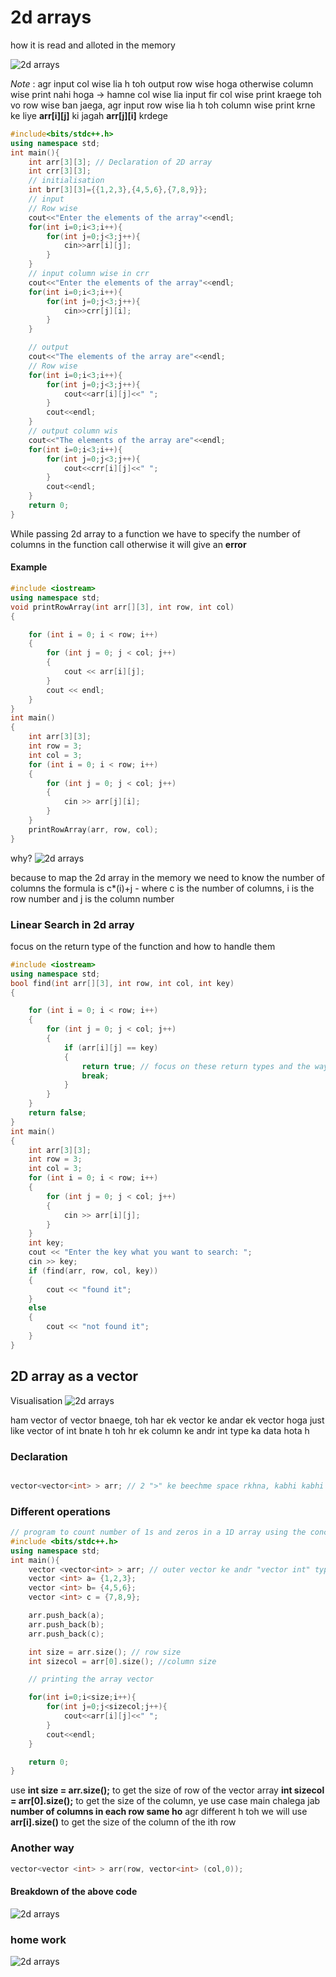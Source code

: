 # 2d arrays

how it is read and alloted in the memory

![2d arrays](https://github.com/UjjwalSharma01/Cpp-and-DSA/blob/main/Array/Images/Screenshot%20(1856).png)



_Note_ : agr input col wise lia h toh output row wise hoga otherwise column wise print nahi hoga -> hamne col wise lia input fir col wise print kraege toh vo row wise ban jaega, agr input row wise lia h toh column wise print krne ke liye __arr[i][j]__ ki jagah __arr[j][i]__ krdege

```cpp
#include<bits/stdc++.h>
using namespace std;
int main(){
    int arr[3][3]; // Declaration of 2D array
    int crr[3][3];
    // initialisation
    int brr[3][3]={{1,2,3},{4,5,6},{7,8,9}};
    // input
    // Row wise
    cout<<"Enter the elements of the array"<<endl;
    for(int i=0;i<3;i++){
        for(int j=0;j<3;j++){
            cin>>arr[i][j];
        }
    }
    // input column wise in crr
    cout<<"Enter the elements of the array"<<endl;
    for(int i=0;i<3;i++){
        for(int j=0;j<3;j++){
            cin>>crr[j][i];
        }
    }

    // output
    cout<<"The elements of the array are"<<endl;
    // Row wise
    for(int i=0;i<3;i++){
        for(int j=0;j<3;j++){
            cout<<arr[i][j]<<" ";
        }
        cout<<endl;
    }
    // output column wis
    cout<<"The elements of the array are"<<endl;
    for(int i=0;i<3;i++){
        for(int j=0;j<3;j++){
            cout<<crr[i][j]<<" ";
        }
        cout<<endl;
    }
    return 0;
}
```

While passing 2d array to a function we have to specify the number of columns in the function call otherwise it will give an __error__

#### Example

```cpp
#include <iostream>
using namespace std;
void printRowArray(int arr[][3], int row, int col)
{

    for (int i = 0; i < row; i++)
    {
        for (int j = 0; j < col; j++)
        {
            cout << arr[i][j];
        }
        cout << endl;
    }
}
int main()
{
    int arr[3][3];
    int row = 3;
    int col = 3;
    for (int i = 0; i < row; i++)
    {
        for (int j = 0; j < col; j++)
        {
            cin >> arr[j][i];
        }
    }
    printRowArray(arr, row, col);
}
```

why?
![2d arrays](https://github.com/UjjwalSharma01/Cpp-and-DSA/blob/main/Array/Images/Screenshot%20(1867).png)


because to map the 2d array in the memory we need to know the number of columns the formula is c*(i)+j - where c is the number of columns, i is the row number and j is the column number

### Linear Search in 2d array

focus on the return type of the function and how to handle them

```cpp
#include <iostream>
using namespace std;
bool find(int arr[][3], int row, int col, int key)
{

    for (int i = 0; i < row; i++)
    {
        for (int j = 0; j < col; j++)
        {
            if (arr[i][j] == key)
            {
                return true; // focus on these return types and the way they are operating
                break;
            }
        }
    }
    return false;
}
int main()
{
    int arr[3][3];
    int row = 3;
    int col = 3;
    for (int i = 0; i < row; i++)
    {
        for (int j = 0; j < col; j++)
        {
            cin >> arr[i][j];
        }
    }
    int key;
    cout << "Enter the key what you want to search: ";
    cin >> key;
    if (find(arr, row, col, key))
    {
        cout << "found it";
    }
    else
    {
        cout << "not found it";
    }
}
```

## 2D array as a vector

Visualisation
![2d arrays](https://github.com/UjjwalSharma01/Cpp-and-DSA/blob/main/Array/Images/Screenshot%20(1874).png)

ham vector of vector bnaege, toh har ek vector ke andar ek vector hoga just like vector of int bnate h toh hr ek column ke andr int type ka data hota h

### Declaration
```cpp

vector<vector<int> > arr; // 2 ">" ke beechme space rkhna, kabhi kabhi error aajata h
```

### Different operations
```cpp
// program to count number of 1s and zeros in a 1D array using the concept of vector
#include <bits/stdc++.h>
using namespace std;
int main(){
    vector <vector<int> > arr; // outer vector ke andr "vector int" type ka data push hoga and inner main int
    vector <int> a= {1,2,3};
    vector <int> b= {4,5,6};
    vector <int> c = {7,8,9};

    arr.push_back(a);
    arr.push_back(b);
    arr.push_back(c);

    int size = arr.size(); // row size
    int sizecol = arr[0].size(); //column size 

    // printing the array vector

    for(int i=0;i<size;i++){
        for(int j=0;j<sizecol;j++){
            cout<<arr[i][j]<<" ";
        }
        cout<<endl;
    }

    return 0;
}
```

use  **int size = arr.size();**  to get the size of row of the vector array  **int sizecol = arr[0].size();** to get the size of the column, ye use case main chalega jab __number of columns in each row same ho__ agr different h toh we will use __arr[i].size()__ to get the size of the column of the ith row

### Another way

```cpp
vector<vector <int> > arr(row, vector<int> (col,0)); 
```

#### Breakdown of the above code

![2d arrays](https://github.com/UjjwalSharma01/Cpp-and-DSA/blob/main/Array/Images/Screenshot%20(1878).png)

### home work
![2d arrays](https://github.com/UjjwalSharma01/Cpp-and-DSA/blob/main/Array/Images/Screenshot%20(1885).png)